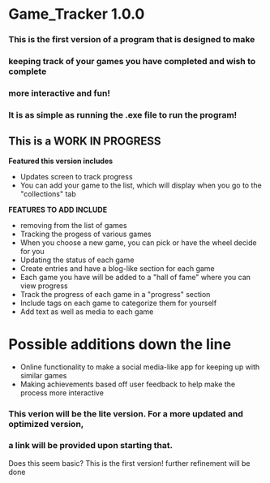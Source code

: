 # Game_Tracker 1.0.0

### This is the first version of a program that is designed to make 
### keeping track of your games you have completed and wish to complete
### more interactive and fun!
### It is as simple as running the .exe file to run the program!

## This is a WORK IN PROGRESS

**Featured this version includes**

- Updates screen to track progress
- You can add your game to the list, which will display when you go to the "collections" tab

**FEATURES TO ADD INCLUDE**

- removing from the list of games
- Tracking the progess of various games
- When you choose a new game, you can pick or have the wheel decide for you
- Updating the status of each game
- Create entries and have a blog-like section for each game
- Each game you have will be added to a "hall of fame" where you can view progress
- Track the progress of each game in a "progress" section
- Include tags on each game to categorize them for yourself
- Add text as well as media to each game

# Possible additions down the line

- Online functionality to make a social media-like app for keeping up with similar games
- Making achievements based off user feedback to help make the process more interactive

### This verion will be the lite version. For a more updated and optimized version,
### a link will be provided upon starting that.

Does this seem basic? This is the first version! further refinement will be done
